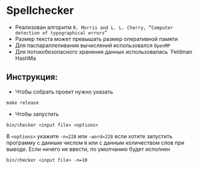 # Spellchecker

- Реализован алгоритм `R. Morris and L. L. Cherry, ”Computer detection of typographical errors”`
- Размер текста может превышать размер оперативной памяти
- Для паспараллеливания вычислений использовался `OpenMP`
- Для потокобезопасного хранения данных использовалась `Feldman HashMa

## Инструкция:

- Чтобы собрать проект нужно указать

```make release```

- Чтобы запустить

```bin/checker <input file> <options>```

В `<options>` укажите `-n=228` или `-word=228` если хотите запустить программу с данным числом `N` или с данным 
количеством слов при выводе. Если ничего не ввести, по умолчанию будет исполнен 

```bin/checker <input file> -n=10```
